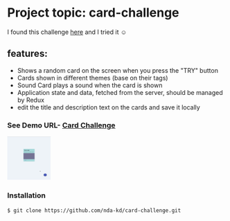 # Project topic: card-challenge

I found this challenge [here](https://github.com/ronashco/reactjs-card-challenge) and I tried it :relaxed:

## features:
* Shows a random card on the screen when you press the "TRY" button
* Cards shown in different themes (base on their tags)
* Sound Card plays a sound when the card is shown
* Application state and data, fetched from the server, should be managed by Redux
* edit the title and description text on the cards and save it locally

 ### See Demo URL- [Card Challenge](https://nda-kd.github.io/card-challenge/)
 
<img src="Docs/carts.gif" width="100" height="100">

### Installation
``` 
$ git clone https://github.com/nda-kd/card-challenge.git
```
